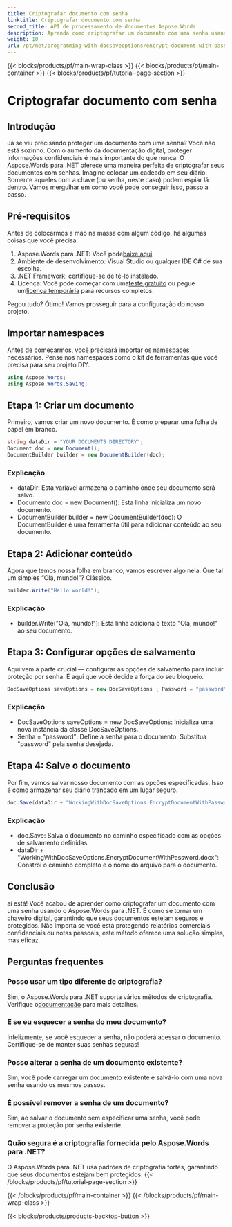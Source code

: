 ```yaml
---
title: Criptografar documento com senha
linktitle: Criptografar documento com senha
second_title: API de processamento de documentos Aspose.Words
description: Aprenda como criptografar um documento com uma senha usando o Aspose.Words para .NET neste guia detalhado passo a passo. Proteja suas informações confidenciais sem esforço.
weight: 10
url: /pt/net/programming-with-docsaveoptions/encrypt-document-with-password/
---
```


{{< blocks/products/pf/main-wrap-class >}}
{{< blocks/products/pf/main-container >}}
{{< blocks/products/pf/tutorial-page-section >}}

# Criptografar documento com senha

## Introdução

Já se viu precisando proteger um documento com uma senha? Você não está sozinho. Com o aumento da documentação digital, proteger informações confidenciais é mais importante do que nunca. O Aspose.Words para .NET oferece uma maneira perfeita de criptografar seus documentos com senhas. Imagine colocar um cadeado em seu diário. Somente aqueles com a chave (ou senha, neste caso) podem espiar lá dentro. Vamos mergulhar em como você pode conseguir isso, passo a passo.

## Pré-requisitos

Antes de colocarmos a mão na massa com algum código, há algumas coisas que você precisa:
1.  Aspose.Words para .NET: Você pode[baixe aqui](https://releases.aspose.com/words/net/).
2. Ambiente de desenvolvimento: Visual Studio ou qualquer IDE C# de sua escolha.
3. .NET Framework: certifique-se de tê-lo instalado.
4.  Licença: Você pode começar com uma[teste gratuito](https://releases.aspose.com/) ou pegue um[licença temporária](https://purchase.aspose.com/temporary-license/) para recursos completos.

Pegou tudo? Ótimo! Vamos prosseguir para a configuração do nosso projeto.

## Importar namespaces

Antes de começarmos, você precisará importar os namespaces necessários. Pense nos namespaces como o kit de ferramentas que você precisa para seu projeto DIY.

```csharp
using Aspose.Words;
using Aspose.Words.Saving;
```

## Etapa 1: Criar um documento

Primeiro, vamos criar um novo documento. É como preparar uma folha de papel em branco.

```csharp
string dataDir = "YOUR DOCUMENTS DIRECTORY";
Document doc = new Document();
DocumentBuilder builder = new DocumentBuilder(doc);
```

### Explicação

- dataDir: Esta variável armazena o caminho onde seu documento será salvo.
- Documento doc = new Document(): Esta linha inicializa um novo documento.
- DocumentBuilder builder = new DocumentBuilder(doc): O DocumentBuilder é uma ferramenta útil para adicionar conteúdo ao seu documento.

## Etapa 2: Adicionar conteúdo

Agora que temos nossa folha em branco, vamos escrever algo nela. Que tal um simples “Olá, mundo!”? Clássico.

```csharp
builder.Write("Hello world!");
```

### Explicação

- builder.Write("Olá, mundo!"): Esta linha adiciona o texto "Olá, mundo!" ao seu documento.

## Etapa 3: Configurar opções de salvamento

Aqui vem a parte crucial — configurar as opções de salvamento para incluir proteção por senha. É aqui que você decide a força do seu bloqueio.

```csharp
DocSaveOptions saveOptions = new DocSaveOptions { Password = "password" };
```

### Explicação

- DocSaveOptions saveOptions = new DocSaveOptions: Inicializa uma nova instância da classe DocSaveOptions.
- Senha = "password": Define a senha para o documento. Substitua "password" pela senha desejada.

## Etapa 4: Salve o documento

Por fim, vamos salvar nosso documento com as opções especificadas. Isso é como armazenar seu diário trancado em um lugar seguro.

```csharp
doc.Save(dataDir + "WorkingWithDocSaveOptions.EncryptDocumentWithPassword.docx", saveOptions);
```

### Explicação

- doc.Save: Salva o documento no caminho especificado com as opções de salvamento definidas.
- dataDir + "WorkingWithDocSaveOptions.EncryptDocumentWithPassword.docx": Constrói o caminho completo e o nome do arquivo para o documento.

## Conclusão

aí está! Você acabou de aprender como criptografar um documento com uma senha usando o Aspose.Words para .NET. É como se tornar um chaveiro digital, garantindo que seus documentos estejam seguros e protegidos. Não importa se você está protegendo relatórios comerciais confidenciais ou notas pessoais, este método oferece uma solução simples, mas eficaz.

## Perguntas frequentes

### Posso usar um tipo diferente de criptografia?
 Sim, o Aspose.Words para .NET suporta vários métodos de criptografia. Verifique o[documentação](https://reference.aspose.com/words/net/) para mais detalhes.

### E se eu esquecer a senha do meu documento?
Infelizmente, se você esquecer a senha, não poderá acessar o documento. Certifique-se de manter suas senhas seguras!

### Posso alterar a senha de um documento existente?
Sim, você pode carregar um documento existente e salvá-lo com uma nova senha usando os mesmos passos.

### É possível remover a senha de um documento?
Sim, ao salvar o documento sem especificar uma senha, você pode remover a proteção por senha existente.

### Quão segura é a criptografia fornecida pelo Aspose.Words para .NET?
O Aspose.Words para .NET usa padrões de criptografia fortes, garantindo que seus documentos estejam bem protegidos.
{{< /blocks/products/pf/tutorial-page-section >}}

{{< /blocks/products/pf/main-container >}}
{{< /blocks/products/pf/main-wrap-class >}}

{{< blocks/products/products-backtop-button >}}
